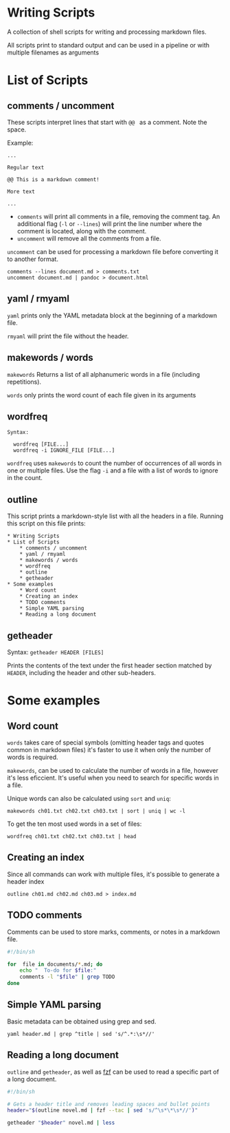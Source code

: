 # Writing Scripts

A collection of shell scripts for writing and processing markdown files.

All scripts print to standard output and can be used in a pipeline or with multiple filenames as arguments

# List of Scripts

## comments / uncomment

These scripts interpret lines that start with `@@ ` as a comment. Note the space.

Example:

```
...

Regular text

@@ This is a markdown comment!

More text

...
```

* `comments` will print all comments in a file, removing the comment tag. An additional flag (`-l` or `--lines`) will print the line number where the comment is located, along with the comment.
* `uncomment` will remove all the comments from a file.

`uncomment` can be used for processing a markdown file before converting it to another format.

```
comments --lines document.md > comments.txt
uncomment document.md | pandoc > document.html
```

## yaml / rmyaml

`yaml` prints only the YAML metadata block at the beginning of a markdown file.

`rmyaml` will print the file without the header.

## makewords / words

`makewords` Returns a list of all alphanumeric words in a file (including repetitions).

`words` only prints the word count of each file given in its arguments

## wordfreq

```
Syntax:

  wordfreq [FILE...]
  wordfreq -i IGNORE_FILE [FILE...]
```

`wordfreq` uses `makewords` to count the number of occurrences of all words in
one or multiple files. Use the flag `-i` and a file with a list
of words to ignore in the count.

## outline

This script prints a markdown-style list with all the headers in a file. Running this script on this file prints:

```
* Writing Scripts
* List of Scripts
    * comments / uncomment
    * yaml / rmyaml
    * makewords / words
    * wordfreq
	* outline
    * getheader
* Some examples
    * Word count
    * Creating an index
    * TODO comments
    * Simple YAML parsing
    * Reading a long document
```

## getheader

Syntax: `getheader HEADER [FILES]`

Prints the contents of the text under the first header section matched by `HEADER`, including the header and other sub-headers.

# Some examples

## Word count

`words` takes care of special symbols (omitting header tags and quotes common in markdown files) it's faster to use it when only the number of words is required.

`makewords`, can be used to calculate the number of words in a file, however it's less eficcient. It's useful when you need to search for specific words in a file.

Unique words can also be calculated using `sort` and `uniq`:

```
makewords ch01.txt ch02.txt ch03.txt | sort | uniq | wc -l
```

To get the ten most used words in a set of files:

```
wordfreq ch01.txt ch02.txt ch03.txt | head
```


## Creating an index

Since all commands can work with multiple files, it's possible to generate a header index

```
outline ch01.md ch02.md ch03.md > index.md
```

## TODO comments

Comments can be used to store marks, comments, or notes in a markdown file.

```sh
#!/bin/sh

for  file in documents/*.md; do
	echo "  To-do for $file:"
	comments -l "$file" | grep TODO
done
```

## Simple YAML parsing

Basic metadata can be obtained using grep and sed.

```
yaml header.md | grep ^title | sed 's/^.*:\s*//'
```

## Reading a long document

`outline` and `getheader`, as well as [fzf](https://github.com/junegunn/fzf) can be used to read a specific part of a long document.

```sh
#!/bin/sh

# Gets a header title and removes leading spaces and bullet points
header="$(outline novel.md | fzf --tac | sed 's/^\s*\*\s*//')"

getheader "$header" novel.md | less
```
